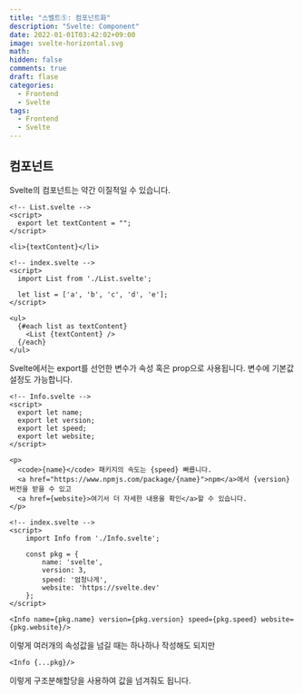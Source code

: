 ```yaml
---
title: "스벨트⑤: 컴포넌트화"
description: "Svelte: Component"
date: 2022-01-01T03:42:02+09:00
image: svelte-horizontal.svg
math:
hidden: false
comments: true
draft: flase
categories:
  - Frontend
  - Svelte
tags:
  - Frontend
  - Svelte
---
```


## 컴포넌트

Svelte의 컴포넌트는 약간 이질적일 수 있습니다.

```svelte
<!-- List.svelte -->
<script>
  export let textContent = "";
</script>

<li>{textContent}</li>
```

```svelte
<!-- index.svelte -->
<script>
  import List from './List.svelte';

  let list = ['a', 'b', 'c', 'd', 'e'];
</script>

<ul>
  {#each list as textContent}
    <List {textContent} />
  {/each}
</ul>
```

Svelte에서는 export를 선언한 변수가 속성 혹은 prop으로 사용됩니다. 변수에 기본값 설정도 가능합니다.

```svelte
<!-- Info.svelte -->
<script>
  export let name;
  export let version;
  export let speed;
  export let website;
</script>

<p>
  <code>{name}</code> 패키지의 속도는 {speed} 빠릅니다.
  <a href="https://www.npmjs.com/package/{name}">npm</a>에서 {version} 버전을 받을 수 있고
  <a href={website}>여기서 더 자세한 내용을 확인</a>할 수 있습니다.
</p>
```

```svelte
<!-- index.svelte -->
<script>
	import Info from './Info.svelte';

	const pkg = {
		name: 'svelte',
		version: 3,
		speed: '엄청나게',
		website: 'https://svelte.dev'
	};
</script>

<Info name={pkg.name} version={pkg.version} speed={pkg.speed} website={pkg.website}/>
```

이렇게 여러개의 속성값을 넘길 때는 하나하나 작성해도 되지만

```svelte
<Info {...pkg}/>
```

이렇게 구조분해할당을 사용하여 값을 넘겨줘도 됩니다.
